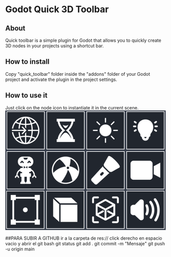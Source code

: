 # Godot Quick 3D Toolbar

## About
Quick toolbar is a simple plugin for Godot that allows you to quickly create 3D nodes in your projects using a shortcut bar.

## How to install
Copy "quick_toolbar" folder inside the "addons" folder of your Godot project and activate the plugin in the project settings.

## How to use it
Just click on the node icon to instantiate it in the current scene.
![Image](quick-toolbar.png "Quick Toolbar")

##PARA SUBIR A GITHUB
ir a la carpeta de res://
click derecho en espacio vacio y abrir el git bash
git status
git add .
git commit -m "Mensaje"
git push -u origin main
